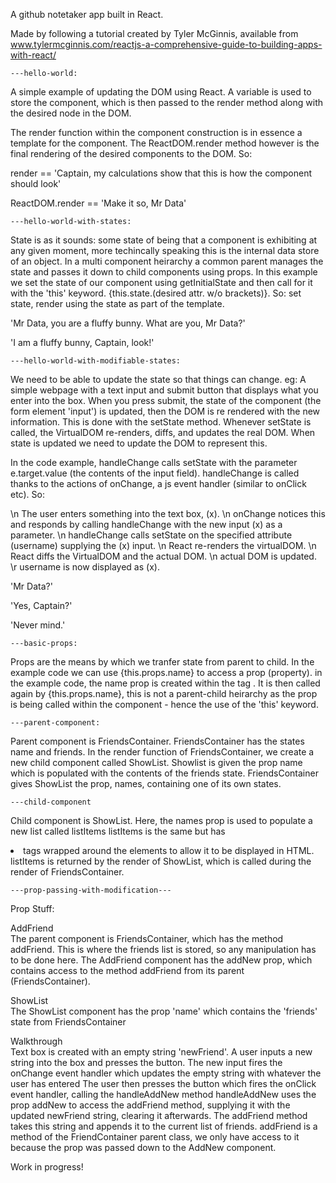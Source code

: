 A github notetaker app built in React.

Made by following a tutorial created by Tyler McGinnis, available from www.tylermcginnis.com/reactjs-a-comprehensive-guide-to-building-apps-with-react/


	---hello-world:

A simple example of updating the DOM using React. A variable is used to store the component, which is then passed to the render method along with the desired node in the DOM.

 The render function within the component construction is in essence a template for the component. The ReactDOM.render method however is the final rendering of the desired components to the DOM. So:

render == 'Captain, my calculations show that this is how the component should look'

ReactDOM.render == 'Make it so, Mr Data'



	---hello-world-with-states:

State is as it sounds: some state of being that a component is exhibiting at any given moment, more techincally speaking this is the internal data store of an object. In a multi component heirarchy a common parent manages the state and passes it down to child components using props. In this example we set the state of our component using getInitialState and then call for it with the 'this' keyword. {this.state.(desired attr. w/o brackets)}. So: set state, render using the state as part of the template.

'Mr Data, you are a fluffy bunny. What are you, Mr Data?'

'I am a fluffy bunny, Captain, look!'



	---hello-world-with-modifiable-states:

We need to be able to update the state so that things can change. eg: A simple webpage with a text input and submit button that displays what you enter into the box. When you press submit, the state of the component (the form element 'input') is updated, then the DOM is re rendered with the new information. This is done with the setState method. Whenever setState is called, the VirtualDOM re-renders, diffs, and updates the real DOM. When state is updated we need to update the DOM to represent this.

In the code example, handleChange calls setState with the parameter e.target.value (the contents of the input field). handleChange is called thanks to the actions of onChange, a js event handler (similar to onClick etc).
 So: 

\n The user enters something into the text box, (x).
\n onChange notices this and responds by calling handleChange with the new input (x) as a parameter.
\n handleChange calls setState on the specified attribute (username) supplying the (x) input.
\n React re-renders the virtualDOM.
\n React diffs the VirtualDOM and the actual DOM.
\n actual DOM is updated.
\r username is now displayed as (x).


'Mr Data?'

'Yes, Captain?'

'Never mind.'



	---basic-props:

Props are the means by which we tranfer state from parent to child. In the example code we can use {this.props.name} to access a prop (property). in the example code, the name prop is created within the tag <HelloUser name='Benedict' />. It is then called again by {this.props.name}, this is not a parent-child heirarchy as the prop is being called within the component - hence the use of the 'this' keyword.



	---parent-component:

Parent component is FriendsContainer.
FriendsContainer has the states name and friends.
In the render function of FriendsContainer, we create a new child component called ShowList.
Showlist is given the prop name which is populated with the contents of the friends state.
FriendsContainer gives ShowList the prop, names, containing one of its own states.



	---child-component
 
Child component is ShowList.
Here, the names prop is used to populate a new list called listItems
listItems is the same but has <li> tags wrapped around the elements to allow it to be displayed in HTML.
listItems is returned by the render of ShowList, which is called during the render of FriendsContainer.


	---prop-passing-with-modification---

Prop Stuff:

AddFriend  
The parent component is FriendsContainer, which has the method addFriend. This is where the friends list is stored, so any manipulation has to be done here. The AddFriend component has the addNew prop, which contains access to the method addFriend from its parent (FriendsContainer).

ShowList  
The ShowList component has the prop 'name' which contains the 'friends' state from FriendsContainer 


Walkthrough  
Text box is created with an empty string 'newFriend'.
A user inputs a new string into the box and presses the button.
The new input fires the onChange event handler which updates the empty string with whatever the user has entered
The user then presses the button which fires the onClick event handler, calling the handleAddNew method
handleAddNew uses the prop addNew to access the addFriend method, supplying it with the updated newFriend string, clearing it afterwards.
The addFriend method takes this string and appends it to the current list of friends. addFriend is a method of the FriendContainer parent class, we only have access to it because the prop was passed down to the AddNew component. 



Work in progress!

